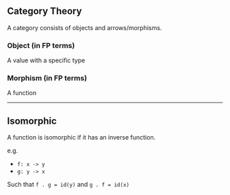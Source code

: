 ## Category Theory

A category consists of objects and arrows/morphisms.

### Object (in FP terms)

A value with a specific type

### Morphism (in FP terms)

A function

---

## Isomorphic

A function is isomorphic if it has an inverse function.

e.g.

- `f: x -> y`
- `g: y -> x`

Such that `f . g = id(y)` and `g . f = id(x)`
